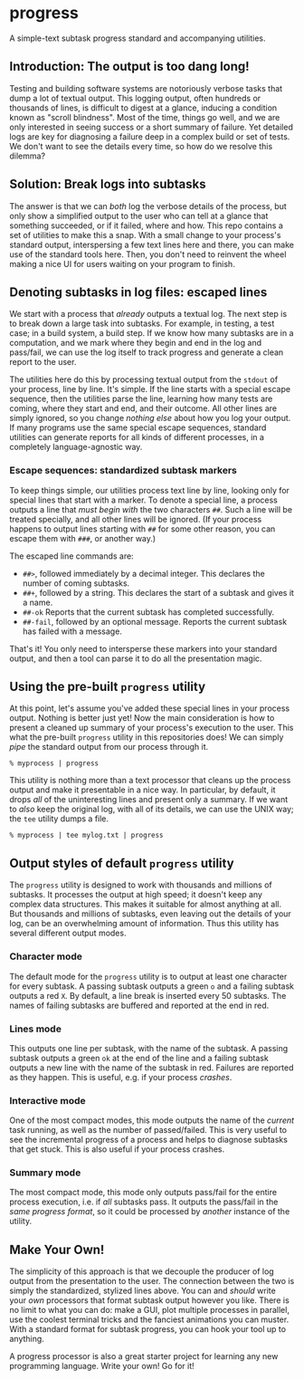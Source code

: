 # progress
A simple-text subtask progress standard and accompanying utilities.

## Introduction: The output is too dang long!

Testing and building software systems are notoriously verbose tasks that dump a lot of textual output.
This logging output, often hundreds or thousands of lines, is difficult to digest at a glance, inducing a condition known as "scroll blindness".
Most of the time, things go well, and we are only interested in seeing success or a short summary of failure.
Yet detailed logs are key for diagnosing a failure deep in a complex build or set of tests.
We don't want to see the details every time, so how do we resolve this dilemma?

## Solution: Break logs into subtasks

The answer is that we can *both* log the verbose details of the process, but only show a simplified output to the user who can tell at a glance that something succeeded, or if it failed, where and how.
This repo contains a set of utilities to make this a snap.
With a small change to your process's standard output, interspersing a few text lines here and there, you can make use of the standard tools here.
Then, you don't need to reinvent the wheel making a nice UI for users waiting on your program to finish.

## Denoting subtasks in log files: escaped lines

We start with a process that *already* outputs a textual log.
The next step is to break down a large task into subtasks.
For example, in testing, a test case; in a build system, a build step.
If we know how many subtasks are in a computation, and we mark where they begin and end in the log and pass/fail, we can use the log itself to track progress and generate a clean report to the user.

The utilities here do this by processing textual output from the `stdout` of your process, line by line.
It's simple.
If the line starts with a special escape sequence, then the utilities parse the line, learning how many tests are coming, where they start and end, and their outcome.
All other lines are simply ignored, so you change *nothing else* about how you log your output.
If many programs use the same special escape sequences, standard utilities can generate reports for all kinds of different processes, in a completely language-agnostic way.

### Escape sequences: standardized subtask markers

To keep things simple, our utilities process text line by line, looking only for special lines that start with a marker.
To denote a special line, a process outputs a line that *must begin with* the two characters `##`.
Such a line will be treated specially, and all other lines will be ignored.
(If your process happens to output lines starting with `##` for some other reason, you can escape them with `###`, or another way.)

The escaped line commands are:

* `##>`, followed immediately by a decimal integer. This declares the number of coming subtasks.
* `##+`, followed by a string. This declares the start of a subtask and gives it a name.
* `##-ok` Reports that the current subtask has completed successfully.
* `##-fail`, followed by an optional message. Reports the current subtask has failed with a message.

That's it! You only need to intersperse these markers into your standard output, and then a tool can parse it to do all the presentation magic.

## Using the pre-built `progress` utility

At this point, let's assume you've added these special lines in your process output.
Nothing is better just yet!
Now the main consideration is how to present a cleaned up summary of your process's execution to the user.
This what the pre-built `progress` utility in this repositories does!
We can simply *pipe* the standard output from our process through it.

```
% myprocess | progress
```

This utility is nothing more than a text processor that cleans up the process output and make it presentable in a nice way.
In particular, by default, it drops *all* of the uninteresting lines and present only a summary.
If we want to *also* keep the original log, with all of its details, we can use the UNIX way; the `tee` utility dumps a file.

```
% myprocess | tee mylog.txt | progress
```

## Output styles of default `progress` utility

The `progress` utility is designed to work with thousands and millions of subtasks.
It processes the output at high speed; it doesn't keep any complex data structures.
This makes it suitable for almost anything at all.
But thousands and millions of subtasks, even leaving out the details of your log, can be an overwhelming amount of information.
Thus this utility has several different output modes.

### Character mode

The default mode for the `progress` utility is to output at least one character for every subtask.
A passing subtask outputs a green `o` and a failing subtask outputs a red `X`.
By default, a line break is inserted every 50 subtasks.
The names of failing subtasks are buffered and reported at the end in red.

### Lines mode

This outputs one line per subtask, with the name of the subtask.
A passing subtask outputs a green `ok` at the end of the line and a failing subtask outputs a new line with the name of the subtask in red.
Failures are reported as they happen.
This is useful, e.g. if your process *crashes*.

### Interactive mode

One of the most compact modes, this mode outputs the name of the *current* task running, as well as the number of passed/failed.
This is very useful to see the incremental progress of a process and helps to diagnose subtasks that get stuck.
This is also useful if your process crashes.

### Summary mode

The most compact mode, this mode only outputs pass/fail for the entire process execution, i.e. if *all* subtasks pass.
It outputs the pass/fail in the *same progress format*, so it could be processed by *another* instance of the utility.

## Make Your Own!

The simplicity of this approach is that we decouple the producer of log output from the presentation to the user.
The connection between the two is simply the standardized, stylized lines above.
You can and *should* write your *own* processors that format subtask output however you like.
There is no limit to what you can do: make a GUI, plot multiple processes in parallel, use the coolest terminal tricks and the fanciest animations you can muster.
With a standard format for subtask progress, you can hook your tool up to anything.

A progress processor is also a great starter project for learning any new programming language.
Write your own!
Go for it!
